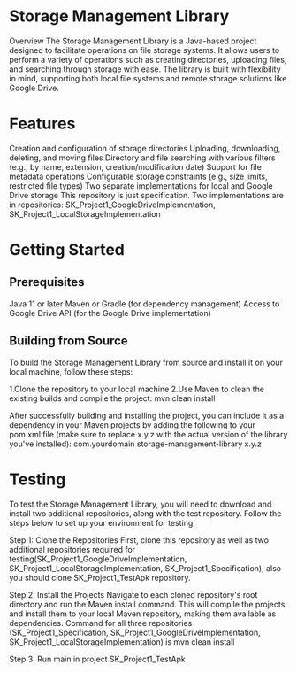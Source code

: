 # Storage Management Library

Overview
The Storage Management Library is a Java-based project designed to facilitate operations on file storage systems. It allows users to perform a variety of operations such as creating directories, uploading files, and searching through storage with ease. The library is built with flexibility in mind, supporting both local file systems and remote storage solutions like Google Drive.

# Features

Creation and configuration of storage directories
Uploading, downloading, deleting, and moving files
Directory and file searching with various filters (e.g., by name, extension, creation/modification date)
Support for file metadata operations
Configurable storage constraints (e.g., size limits, restricted file types)
Two separate implementations for local and Google Drive storage
This repository is just specification. Two implementations are in repositories: SK_Project1_GoogleDriveImplementation, SK_Project1_LocalStorageImplementation


# Getting Started

## Prerequisites
Java 11 or later
Maven or Gradle (for dependency management)
Access to Google Drive API (for the Google Drive implementation)


## Building from Source
To build the Storage Management Library from source and install it on your local machine, follow these steps:

1.Clone the repository to your local machine
2.Use Maven to clean the existing builds and compile the project: mvn clean install



After successfully building and installing the project, you can include it as a dependency in your Maven projects by adding the following to your pom.xml file (make sure to replace x.y.z with the actual version of the library you've installed):
<dependency>
    <groupId>com.yourdomain</groupId>
    <artifactId>storage-management-library</artifactId>
    <version>x.y.z</version>
</dependency>





# Testing
To test the Storage Management Library, you will need to download and install two additional repositories, along with the test repository. Follow the steps below to set up your environment for testing.

Step 1: Clone the Repositories
First, clone this repository as well as two additional repositories required for testing(SK_Project1_GoogleDriveImplementation, SK_Project1_LocalStorageImplementation, SK_Project1_Specification), also you should clone SK_Project1_TestApk repository. 

Step 2: Install the Projects
Navigate to each cloned repository's root directory and run the Maven install command. This will compile the projects and install them to your local Maven repository, making them available as dependencies.
Command for all three repositories (SK_Project1_Specification, SK_Project1_GoogleDriveImplementation, SK_Project1_LocalStorageImplementation) is mvn clean install

Step 3: Run main in project SK_Project1_TestApk













